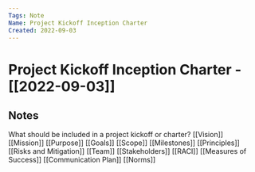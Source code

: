 ```yaml
---
Tags: Note
Name: Project Kickoff Inception Charter
Created: 2022-09-03
---
```

# Project Kickoff Inception Charter - [[2022-09-03]]
## Notes
What should be included in a project kickoff or charter?
[[Vision]]
[[Mission]]
[[Purpose]]
[[Goals]]
[[Scope]]
[[Milestones]]
[[Principles]]
[[Risks and Mitigation]]
[[Team]]
[[Stakeholders]]
[[RACI]]
[[Measures of Success]]
[[Communication Plan]]
[[Norms]]